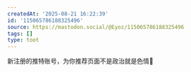 ```yaml
---
createdAt: '2025-08-21 16:22:39'
id: '115065786188325496'
source: https://mastodon.social/@Eyoz/115065786188325496
tags: []
type: toot
---
```


新注册的推特账号，为你推荐页面不是政治就是色情😬